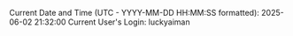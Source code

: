 Current Date and Time (UTC - YYYY-MM-DD HH:MM:SS formatted): 2025-06-02 21:32:00
Current User's Login: luckyaiman
